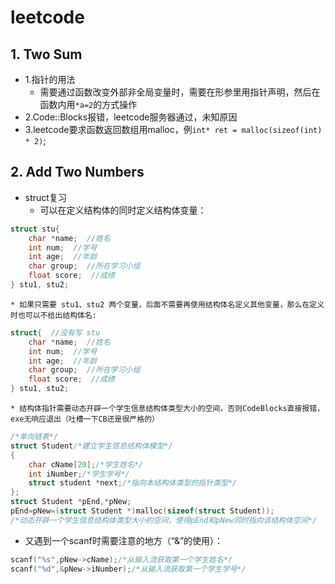 # leetcode
## 1. Two Sum
* 1.指针的用法
    * 需要通过函数改变外部非全局变量时，需要在形参里用指针声明，然后在函数内用```*a=2```的方式操作
* 2.Code::Blocks报错，leetcode服务器通过，未知原因
* 3.leetcode要求函数返回数组用malloc，例```int* ret = malloc(sizeof(int) * 2)```;

## 2. Add Two Numbers
* struct复习
   * 可以在定义结构体的同时定义结构体变量：
```C
struct stu{
    char *name;  //姓名
    int num;  //学号
    int age;  //年龄
    char group;  //所在学习小组
    float score;  //成绩
} stu1, stu2;
```
	* 如果只需要 stu1、stu2 两个变量，后面不需要再使用结构体名定义其他变量，那么在定义时也可以不给出结构体名:
```C
struct{  //没有写 stu
    char *name;  //姓名
    int num;  //学号
    int age;  //年龄
    char group;  //所在学习小组
    float score;  //成绩
} stu1, stu2;
```
	* 结构体指针需要动态开辟一个学生信息结构体类型大小的空间，否则CodeBlocks直接报错，exe无响应退出（吐槽一下CB还是很严格的）
```C
/*单向链表*/
struct Student/*建立学生信息结构体模型*/ 
{
    char cName[20];/*学生姓名*/
    int iNumber;/*学生学号*/
    struct student *next;/*指向本结构体类型的指针类型*/
};
struct Student *pEnd,*pNew;
pEnd=pNew=(struct Student *)malloc(sizeof(struct Student));
/*动态开辟一个学生信息结构体类型大小的空间，使得pEnd和pNew同时指向该结构体空间*/
```
 * 又遇到一个scanf时需要注意的地方（“&”的使用）：
 ```C
scanf("%s",pNew->cName);/*从输入流获取第一个学生姓名*/ 
scanf("%d",&pNew->iNumber);/*从输入流获取第一个学生学号*/ 
 ```
